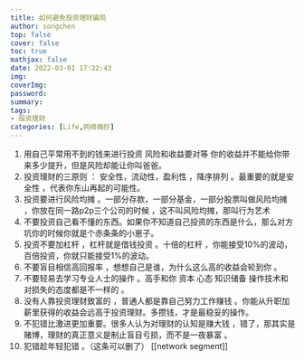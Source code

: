 ```yaml
---
title: 如何避免投资理财骗局
author: songchen
top: false
cover: false
toc: true
mathjax: false
date: 2022-03-01 17:22:43
img:
coverImg:
password:
summary:
tags:
- 投资理财
categories: [Life,网络摘抄]
---
```



1.  用自己平常用不到的钱来进行投资 风险和收益要对等 你的收益并不能给你带来多少提升，但是风险却能让你叫爸爸。
2.  投资理财的三原则 ： 安全性，流动性，盈利性 ，降序排列 。最重要的就是安全性 ，代表你东山再起的可能性。
3.  投资要进行风险均摊 。一部分存款，一部分基金，一部分股票叫做风险均摊 ，你放在同一路p2p三个公司的时候 ，这不叫风险均摊，那叫行为艺术
4.  不要投资自己看不懂的东西。如果你不知道自己投资的东西是什么，那么对方坑你的时候你就是个赤条条的小崽子。
5.  投资不要加杠杆 ，杠杆就是借钱投资 。十倍的杠杆 ，你能接受10%的波动，百倍投资，你就只能接受1%的波动。
6.  不要盲目相信高回报率 ，想想自己是谁，为什么这么高的收益会轮到你 。
7.  不要轻易去学习专业人士的操作 。高手和你 资本 心态 知识储备 操作技术和对损失的态度都是不一样的 。
8.  没有人靠投资理财致富的 ，普通人都是靠自己努力工作赚钱 。你能从升职加薪里获得的收益会远高于投资理财。多攒钱，才是最稳妥的操作。
9.  不犯错比激进更加重要。很多人认为对理财的认知是赚大钱 ，错了，那其实是赌博，理财的真正意义是制止盲目亏损，而不是一夜暴富 。
10.  犯错趁年轻犯错 。（这条可以删了）
[[network segment]]